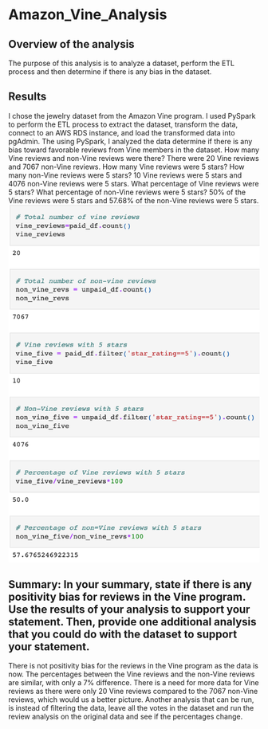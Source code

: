 # Amazon_Vine_Analysis
## Overview of the analysis
The purpose of this analysis is to analyze a dataset, perform the ETL process and then determine if there is any bias in the dataset.

## Results
I chose the jewelry dataset from the Amazon Vine program. I used PySpark to perform the ETL process to extract the dataset, transform the data, connect to an AWS RDS instance, and load the transformed data into pgAdmin. The using PySpark, I analyzed the data determine if there is any bias toward favorable reviews from Vine members in the dataset.
How many Vine reviews and non-Vine reviews were there?
There were 20 Vine reviews and 7067 non-Vine reviews.
How many Vine reviews were 5 stars? How many non-Vine reviews were 5 stars?
10 Vine reviews were 5 stars and 4076 non-Vine reviews were 5 stars.
What percentage of Vine reviews were 5 stars? What percentage of non-Vine reviews were 5 stars?
50% of the Vine reviews were 5 stars and 57.68% of the non-Vine reviews were 5 stars.
![This is an image](Resources/Review_Analysis.png)

## Summary: In your summary, state if there is any positivity bias for reviews in the Vine program. Use the results of your analysis to support your statement. Then, provide one additional analysis that you could do with the dataset to support your statement.
There is not positivity bias for the reviews in the Vine program as the data is now. The percentages between the Vine reviews and the non-Vine reviews are similar, with only a 7% difference. There is a need for more data for Vine reviews as there were only 20 Vine reviews compared to the 7067 non-Vine reviews, which would us a better picture. Another analysis that can be run, is instead of filtering the data, leave all the votes in the dataset and run the review analysis on the original data and see if the percentages change.  

